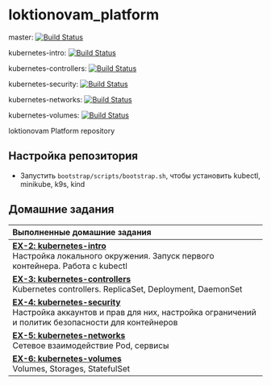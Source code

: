 # loktionovam_platform

master: [![Build Status](https://travis-ci.com/otus-kuber-2019-12/loktionovam_platform.svg?branch=master)](https://travis-ci.com/otus-kuber-2019-12/loktionovam_platform)

kubernetes-intro: [![Build Status](https://travis-ci.com/otus-kuber-2019-12/loktionovam_platform.svg?branch=kubernetes-intro)](https://travis-ci.com/otus-kuber-2019-12/loktionovam_platform)

kubernetes-controllers: [![Build Status](https://travis-ci.com/otus-kuber-2019-12/loktionovam_platform.svg?branch=kubernetes-controllers)](https://travis-ci.com/otus-kuber-2019-12/loktionovam_platform)

kubernetes-security: [![Build Status](https://travis-ci.com/otus-kuber-2019-12/loktionovam_platform.svg?branch=kubernetes-security)](https://travis-ci.com/otus-kuber-2019-12/loktionovam_platform)

kubernetes-networks: [![Build Status](https://travis-ci.com/otus-kuber-2019-12/loktionovam_platform.svg?branch=kubernetes-networks)](https://travis-ci.com/otus-kuber-2019-12/loktionovam_platform)

kubernetes-volumes: [![Build Status](https://travis-ci.com/otus-kuber-2019-12/loktionovam_platform.svg?branch=kubernetes-volumes)](https://travis-ci.com/otus-kuber-2019-12/loktionovam_platform)

loktionovam Platform repository

## Настройка репозитория

* Запустить `bootstrap/scripts/bootstrap.sh`, чтобы установить kubectl, minikube, k9s, kind

## Домашние задания

| Выполненные домашние задания                                                                                                                                          |
|:----------------------------------------------------------------------------------------------------------------------------------------------------------------------|
| [**EX-2: kubernetes-intro**](doc/ex-2-kubernetes-intro.md)<br/>Настройка локального окружения. Запуск первого контейнера. Работа с kubectl                            |
| [**EX-3: kubernetes-controllers**](doc/ex-3-kubernetes-controllers.md)<br/>Kubernetes controllers. ReplicaSet, Deployment, DaemonSet                                  |
| [**EX-4: kubernetes-security**](doc/ex-4-kubernetes-security.md)<br/>Настройка аккаунтов и прав для них, настройка ограничений и политик безопасности для контейнеров |
| [**EX-5: kubernetes-networks**](doc/ex-5-kubernetes-networks.md)<br/>Сетевое взаимодействие Pod, сервисы                                                              |
| [**EX-6: kubernetes-volumes**](doc/ex-6-kubernetes-volumes.md)<br/>Volumes, Storages, StatefulSet                                                                     |
